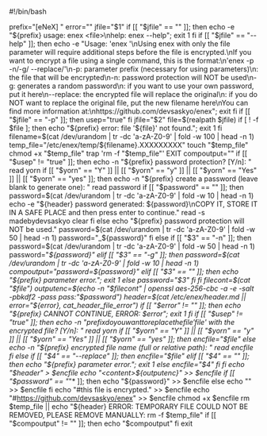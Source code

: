 #!/bin/bash
                                                           
prefix="[eNeX] "
error=""                                                   jfile="$1"
if [[ "$jfile" == "" ]]; then
  echo -e "${prefix} usage: enex <file>\nhelp: enex --help"; exit 1                                                   fi                                                         if [[ "$jfile" == "--help" ]]; then
  echo -e "Usage: 'enex <file>'\nUsing enex with only the file parameter will require additional steps before the file is encrypted.\nIf you want to encrypt a file using a single command, this is the format:\n'enex -p <file> -n/-g/<password> --replace/<filename>'\n-p: parameter prefix (necessary for using parameters)\n<file>: the file that will be encrypted\n-n: password protection will NOT be used\n-g: generates a random password\n<password>: if you want to use your own password, put it here\n--replace: the encrypted file will replace the original\n<filename>: if you do NOT want to replace the original file, put the new filename here\nYou can find more information at:\nhttps://github.com/devsaskyo/enex"; exit
fi
if [[ "$jfile" == "-p" ]]; then
  usep="true"
fi
jfile="$2"
file=$(realpath $jfile)
if [ ! -f $file ]; then
  echo "${prefix} error: file '${file}' not found."; exit 1
fi
filename=$(cat /dev/urandom | tr -dc 'a-zA-Z0-9' | fold -w 100 | head -n 1)
temp_file="/etc/enex/temp/${filename}.XXXXXXXXX"
touch "$temp_file"
chmod +x "$temp_file"
trap 'rm -f "$temp_file"' EXIT
compoutput=""
if [[ "$usep" != "true" ]]; then
echo -n "${prefix} password protection? [Y/n]: "
read yorn
if [[ "$yorn" == "Y" ]] || [[ "$yorn" == "y" ]] || [[ "$yorn" == "Yes" ]] || [[ "$yorn" == "yes" ]]; then
  echo -n "${prefix} create a password (leave blank to generate one): "
  read password
  if [[ "$password" == "" ]]; then
    password=$(cat /dev/urandom | tr -dc 'a-zA-Z0-9' | fold -w 10 | head -n 1)
    echo -e "${header} password generated: ${password}\nCOPY IT, STORE IT IN A SAFE PLACE and then press enter to continue."
    read -s madebydevsaskyo
    clear
  fi
else
  echo "${prefix} password protection will NOT be used."
  password=$(cat /dev/urandom | tr -dc 'a-zA-Z0-9' | fold -w 50 | head -n 1)
  password="_${password}"
fi
else
  if [[ "$3" == "-n" ]]; then
    password=$(cat /dev/urandom | tr -dc 'a-zA-Z0-9' | fold -w 50 | head -n 1)
    password="_${password}"
  elif [[ "$3" == "-g" ]]; then
    password=$(cat /dev/urandom | tr -dc 'a-zA-Z0-9' | fold -w 10 | head -n 1)
    compoutput="password=${password}"
  elif [[ "$3" == "" ]]; then
    echo "${prefix} parameter error."; exit 1
  else
    password="$3"
  fi
fi
filecont=$(cat "$file")
outputenc=$(echo -n "$filecont" | openssl aes-256-cbc -a -e -salt -pbkdf2 -pass pass:"$password")
header=$(cat /etc/enex/header.md || error="${error}, cat_header_file_error")
if [[ "$error" != "" ]]; then
  echo "${prefix} CANNOT CONTINUE, ERROR: $error"; exit 1
fi
if [[ "$usep" != "true" ]]; then
echo -n "${prefix} do you want to replace the file '$file' with the encrypted file? [Y/n]: "
read yorn
if [[ "$yorn" == "Y" ]] || [[ "$yorn" == "y" ]] || [[ "$yorn" == "Yes" ]] || [[ "$yorn" == "yes" ]]; then
  encfile="$file"
else
  echo -n "${prefix} encrypted file name (full or relative path): "
  read encfile
fi
else
  if [[ "$4" == "--replace" ]]; then
    encfile="$file"
  elif [[ "$4" == "" ]]; then
    echo "${prefix} parameter error."; exit 1
  else
    encfile="$4"
  fi
fi
echo "$header" > $encfile
echo "<content>${outputenc}</content>" >> $encfile
if [[ "$password" == "_"* ]]; then
  echo "<password>${password}</password>" >> $encfile
else
  echo "<password></password>" >> $encfile
fi
echo "#this file is encrypted." >> $encfile
echo "#https://github.com/devsaskyo/enex" >> $encfile
chmod +x $encfile
rm $temp_file || echo "${header} ERROR: TEMPORARY FILE COULD NOT BE REMOVED, PLEASE REMOVE MANUALLY: rm -f $temp_file"
if [[ "$compoutput" != "" ]]; then
  echo "$compoutput"
fi
exit
